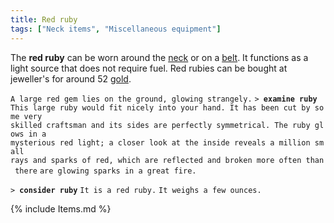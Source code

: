 ```yaml
---
title: Red ruby
tags: ["Neck items", "Miscellaneous equipment"]
---
```

The **red ruby** can be worn around the [neck](neck "wikilink") or on a
[belt](belt "wikilink"). It functions as a light source that does not
require fuel. Red rubies can be bought at jeweller's for around 52
[gold](gold "wikilink").

`A large red gem lies on the ground, glowing strangely.`
`> `**`examine ruby`**
`This large ruby would fit nicely into your hand. It has been cut by some very`
`skilled craftsman and its sides are perfectly symmetrical. The ruby glows in a`
`mysterious red light; a closer look at the inside reveals a million small`
`rays and sparks of red, which are reflected and broken more often than there`
`are glowing sparks in a great fire.`

`> `**`consider ruby`**
`It is a red ruby.`
`It weighs a few ounces.`

{% include Items.md %}
